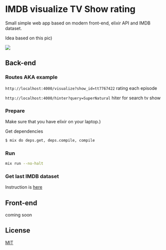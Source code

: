 # IMDB visualize TV Show rating

Small simple web app based on modern front-end, elixir API and IMDB dataset.

Idea based on this pic)

![](https://i.pinimg.com/originals/94/e9/59/94e9594246e51e8f6190a7dbdb38dec3.png)

## Back-end

### Routes AKA example

`http://localhost:4000/visualize?show_id=tt7767422` rating each episode

`http://localhost:4000/hinter?query=SuperNatural` hiter for search tv show

### Prepare

Make sure that you have elixir on your laptop.)

Get dependencies
```sh
$ mix do deps.get, deps.compile, compile
```

### Run
```sh
mix run --no-halt
```

### Get last IMDB dataset

Instruction is [here](https://gist.github.com/evbogdanov/9b0b11e73458e7e8d646cf7598840f1e)

## Front-end

coming soon

## License
[MIT](https://github.com/IgorPolyakov/imdb/blob/master/LICENSE)
